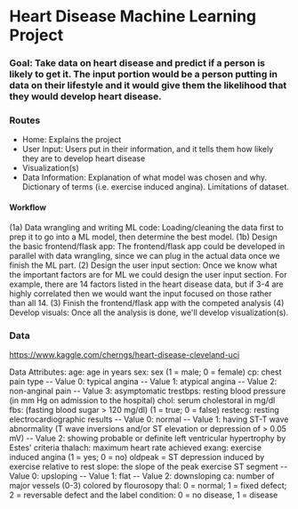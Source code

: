 # Heart Disease Machine Learning Project

### Goal: Take data on heart disease and predict if a person is likely to get it. The input portion would be a person putting in data on their lifestyle and it would give them the likelihood that they would develop heart disease.

### Routes 
- Home: Explains the project
- User Input: Users put in their information, and it tells them how likely they are to develop heart disease
- Visualization(s)
- Data Information: Explanation of what model was chosen and why. Dictionary of terms (i.e. exercise induced angina). Limitations of dataset. 

#### Workflow
(1a) Data wrangling and writing ML code: Loading/cleaning the data first to prep it to go into a ML model, then determine the best model. 
(1b) Design the basic frontend/flask app: The frontend/flask app could be developed in parallel with data wrangling, since we can plug in the actual data once we finish the ML part.
(2) Design the user input section: Once we know what the important factors are for ML we could design the user input section. For example, there are 14 factors listed in the heart disease data, but if 3-4 are highly correlated then we would want the input focused on those rather than all 14. 
(3) Finish the frontend/flask app with the competed analysis
(4) Develop visuals: Once all the analysis is done, we'll develop visualization(s).

### Data
https://www.kaggle.com/cherngs/heart-disease-cleveland-uci

Data Attributes: 
age: age in years
sex: sex (1 = male; 0 = female)
cp: chest pain type
-- Value 0: typical angina
-- Value 1: atypical angina
-- Value 2: non-anginal pain
-- Value 3: asymptomatic
trestbps: resting blood pressure (in mm Hg on admission to the hospital)
chol: serum cholestoral in mg/dl
fbs: (fasting blood sugar > 120 mg/dl) (1 = true; 0 = false)
restecg: resting electrocardiographic results
-- Value 0: normal
-- Value 1: having ST-T wave abnormality (T wave inversions and/or ST elevation or depression of > 0.05 mV)
-- Value 2: showing probable or definite left ventricular hypertrophy by Estes' criteria
thalach: maximum heart rate achieved
exang: exercise induced angina (1 = yes; 0 = no)
oldpeak = ST depression induced by exercise relative to rest
slope: the slope of the peak exercise ST segment
-- Value 0: upsloping
-- Value 1: flat
-- Value 2: downsloping
ca: number of major vessels (0-3) colored by flourosopy
thal: 0 = normal; 1 = fixed defect; 2 = reversable defect
and the label
condition: 0 = no disease, 1 = disease
